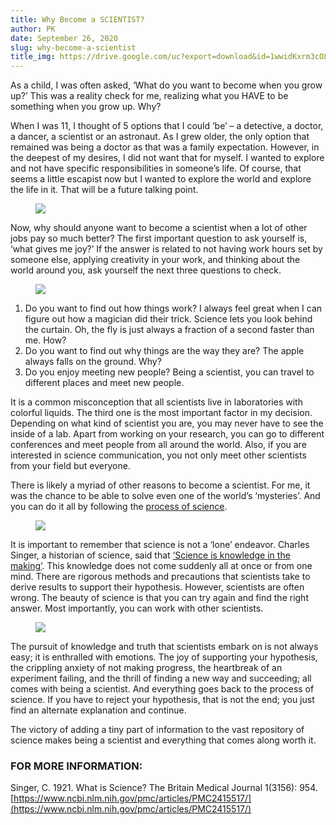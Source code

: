 ```yaml
---
title: Why Become a SCIENTIST?
author: PK
date: September 26, 2020
slug: why-become-a-scientist
title_img: https://drive.google.com/uc?export=download&id=1wwidKxrm3cOLp_dqr27Ch-_62OkyPWl1
---
```



As a child, I was often asked, ‘What do you want to become when you grow up?’ This was a reality check for me, realizing what you HAVE to be something when you grow up. Why?

When I was 11, I thought of 5 options that I could ‘be’ – a detective, a doctor, a dancer, a scientist or an astronaut. As I grew older, the only option that remained was being a doctor as that was a family expectation. However, in the deepest of my desires, I did not want that for myself. I wanted to explore and not have specific responsibilities in someone’s life. Of course, that seems a little escapist now but I wanted to explore the world and explore the life in it. That will be a future talking point.

<figure class="image">
  <img src="https://drive.google.com/uc?export=download&id=16SmjyGLIrvfy_yluwillIgic1RStbJgr">
</figure>


Now, why should anyone want to become a scientist when a lot of other jobs pay so much better? The first important question to ask yourself is, ‘what gives me joy?’ If the answer is related to not having work hours set by someone else, applying creativity in your work, and thinking about the world around you, ask yourself the next three questions to check.

<figure class="image">
  <img src="https://drive.google.com/uc?export=download&id=1dsgJ3Q3_L3WCHFAwJt41hwGOgJY8N0vZ">
</figure>


1. Do you want to find out how things work? I always feel great when I can figure out how a magician did their trick. Science lets you look behind the curtain. Oh, the fly is just always a fraction of a second faster than me. How?
2. Do you want to find out why things are the way they are? The apple always falls on the ground. Why?
3. Do you enjoy meeting new people? Being a scientist, you can travel to different places and meet new people.

It is a common misconception that all scientists live in laboratories with colorful liquids. 
The third one is the most important factor in my decision. Depending on what kind of scientist you are, you may never have to see the inside of a lab. Apart from working on your research, you can go to different conferences and meet people from all around the world. Also, if you are interested in science communication, you not only meet other scientists from your field but everyone.

There is likely a myriad of other reasons to become a scientist. For me, it was the chance to be able to solve even one of the world’s ‘mysteries’. And you can do it all by following the [process of science](https://rainbowsandbrains.com/how-does-science-happen/).



<figure class="image">
  <img style="max-width: 300px;" src="https://drive.google.com/uc?export=download&id=1utZyG_KbZR8ExkNIwWlbd33LYP-mzj8o">
</figure>


It is important to remember that science is not a ‘lone’ endeavor. Charles Singer, a historian of science, said that [‘Science is knowledge in the making’](https://www.ncbi.nlm.nih.gov/pmc/articles/PMC2415517/). This knowledge does not come suddenly all at once or from one mind. There are rigorous methods and precautions that scientists take to derive results to support their hypothesis. However, scientists are often wrong. The beauty of science is that you can try again and find the right answer. Most importantly, you can work with other scientists.

<figure class="image">
  <img src="https://drive.google.com/uc?export=download&id=18EfKHrL3yGVN8FKLgx7E-lFj5RbK090d">
</figure>


The pursuit of knowledge and truth that scientists embark on is not always easy; it is enthralled with emotions. The joy of supporting your hypothesis, the crippling anxiety of not making progress, the heartbreak of an experiment failing, and the thrill of finding a new way and succeeding; all comes with being a scientist. And everything goes back to the process of science. If you have to reject your hypothesis, that is not the end; you just find an alternate explanation and continue.

The victory of adding a tiny part of information to the vast repository of science makes being a scientist and everything that comes along worth it.

### FOR MORE INFORMATION:
Singer, C. 1921. What is Science? The Britain Medical Journal 1(3156): 954.
[https://www.ncbi.nlm.nih.gov/pmc/articles/PMC2415517/](https://www.ncbi.nlm.nih.gov/pmc/articles/PMC2415517/)